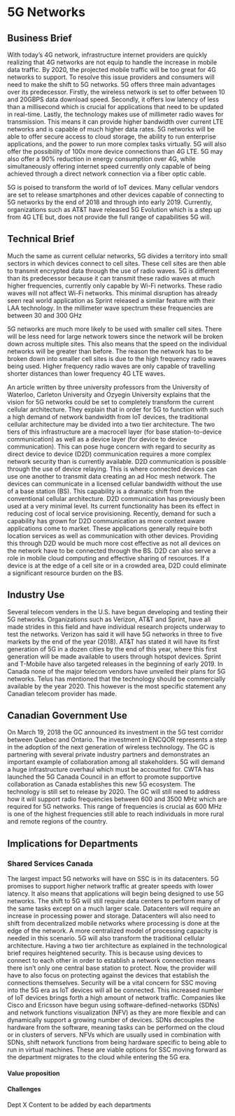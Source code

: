 
# 5G Networks

## Business Brief
With today’s 4G network, infrastructure internet providers are quickly realizing that 4G networks are not equip to handle the increase in mobile data traffic. By 2020, the projected mobile traffic will be too great for 4G networks to support. To resolve this issue providers and consumers will need to make the shift to 5G networks. 5G offers three main advantages over its predecessor. Firstly, the wireless network is set to offer between 10 and 20GBPS data download speed. Secondly, it offers low latency of less than a millisecond which is crucial for applications that need to be updated in real-time. Lastly, the technology makes use of millimeter radio waves for transmission. This means it can provide higher bandwidth over current LTE networks and is capable of much higher data rates. 5G networks will be able to offer secure access to cloud storage, the ability to run enterprise applications, and the power to run more complex tasks virtually. 5G will also offer the possibility of 100x more device connections than 4G LTE. 5G may also offer a 90% reduction in energy consumption over 4G, while simultaneously offering internet speed currently only capable of being achieved through a direct network connection via a fiber optic cable.

5G is poised to transform the world of IoT devices. Many cellular vendors are set to release smartphones and other devices capable of connecting to 5G networks by the end of 2018 and through into early 2019. Currently, organizations such as AT&T have released 5G Evolution which is a step up from 4G LTE but, does not provide the full range of capabilities 5G will.

## Technical Brief
Much the same as current cellular networks, 5G divides a territory into small sectors in which devices connect to cell sites. These cell sites are then able to transmit encrypted data through the use of radio waves. 5G is different than its predecessor because it can transmit these radio waves at much higher frequencies, currently only capable by Wi-Fi networks. These radio waves will not affect Wi-Fi networks. This minimal disruption has already seen real world application as Sprint released a similar feature with their LAA technology. In the millimeter wave spectrum these frequencies are between 30 and 300 GHz

5G networks are much more likely to be used with smaller cell sites. There will be less need for large network towers since the network will be broken down across multiple sites. This also means that the speed on the individual networks will be greater than before. The reason the network has to be broken down into smaller cell sites is due to the high frequency radio waves being used. Higher frequency radio waves are only capable of travelling shorter distances than lower frequency 4G LTE waves.

An article written by three university professors from the University of Waterloo, Carleton University and Ozyegin University explains that the vision for 5G networks could be set to completely transform the current cellular architecture. They explain that in order for 5G to function with such a high demand of network bandwidth from IoT devices, the traditional cellular architecture may be divided into a two tier architecture. The two tiers of this infrastructure are a macrocell layer (for base station-to-device communication) as well as a device layer (for device to device communication). This can pose huge concern with regard to security as direct device to device (D2D) communication requires a more complex network security than is currently available. D2D communication is possible through the use of device relaying. This is where connected devices can use one another to transmit data creating an ad Hoc mesh network. The devices can communicate in a licensed cellular bandwidth without the use of a base station (BS). This capability is a dramatic shift from the conventional cellular architecture. D2D communication has previously been used at a very minimal level. Its current functionality has been its effect in reducing cost of local service provisioning. Recently, demand for such a capability has grown for D2D communication as more context aware applications come to market. These applications generally require both location services as well as communication with other devices. Providing this through D2D would be much more cost effective as not all devices on the network have to be connected through the BS. D2D can also serve a role in mobile cloud computing and effective sharing of resources. If a device is at the edge of a cell site or in a crowded area, D2D could eliminate a significant resource burden on the BS.

## Industry Use
Several telecom venders in the U.S. have begun developing and testing their 5G networks. Organizations such as Verizon, AT&T and Sprint, have all made strides in this field and have individual research projects underway to test the networks. Verizon has said it will have 5G networks in three to five markets by the end of the year (2018). AT&T has stated it will have its first generation of 5G in a dozen cities by the end of this year, where this first generation will be made available to users through hotspot devices. Sprint and T-Mobile have also targeted releases in the beginning of early 2019. In Canada none of the major telecom vendors have unveiled their plans for 5G networks. Telus has mentioned that the technology should be commercially available by the year 2020. This however is the most specific statement any Canadian telecom provider has made.

## Canadian Government Use
On March 19, 2018 the GC announced its investment in the 5G test corridor between Quebec and Ontario. The investment in ENCQOR represents a step in the adoption of the next generation of wireless technology. The GC is partnering with several private industry partners and demonstrates an important example of collaboration among all stakeholders. 5G will demand a huge infrastructure overhaul which must be accounted for. CWTA has launched the 5G Canada Council in an effort to promote supportive collaboration as Canada establishes this new 5G ecosystem. The technology is still set to release by 2020. The GC will still need to address how it will support radio frequencies between 600 and 3500 MHz which are required for 5G networks. This range of frequencies is crucial as 600 MHz is one of the highest frequencies still able to reach individuals in more rural and remote regions of the country.

## Implications for Departments
### Shared Services Canada
The largest impact 5G networks will have on SSC is in its datacenters. 5G promises to support higher network traffic at greater speeds with lower latency. It also means that applications will begin being designed to use 5G networks. The shift to 5G will still require data centers to perform many of the same tasks except on a much larger scale. Datacenters will require an increase in processing power and storage. Datacenters will also need to shift from decentralized mobile networks where processing is done at the edge of the network. A more centralized model of processing capacity is needed in this scenario. 5G will also transform the traditional cellular architecture. Having a two tier architecture as explained in the technological brief requires heightened security. This is because using devices to connect to each other in order to establish a network connection means there isn’t only one central base station to protect. Now, the provider will have to also focus on protecting against the devices that establish the connections themselves. Security will be a vital concern for SSC moving into the 5G era as IoT devices will all be connected. This increased number of IoT devices brings forth a high amount of network traffic. Companies like Cisco and Ericsson have begun using software-defined-networks (SDNs) and network functions visualization (NFV) as they are more flexible and can dynamically support a growing number of devices. SDNs decouples the hardware from the software, meaning tasks can be performed on the cloud or in clusters of servers. NFVs which are usually used in combination with SDNs, shift network functions from being hardware specific to being able to run in virtual machines. These are viable options for SSC moving forward as the department migrates to the cloud while entering the 5G era.

#### Value proposition

#### Challenges
Dept X
Content to be added by each departments
